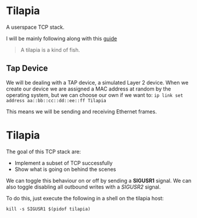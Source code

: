 # Tilapia

A userspace TCP stack.

I will be mainly following along with this
[guide](https://www.saminiir.com/lets-code-tcp-ip-stack-1-ethernet-arp/)

> A tilapia is a kind of fish.

## Tap Device
We will be dealing with a TAP device, a simulated Layer 2 device.
When we create our device we are assigned a MAC address at random
by the operating system, but we can choose our own if we want to:
`ip link set address aa::bb::cc::dd::ee::ff Tilapia`

This means we will be sending and receiving Ethernet frames.

# Tilapia

The goal of this TCP stack are:
* Implement a subset of TCP successfully
* Show what is going on behind the scenes

We can toggle this behaviour on or off by sending a **SIGUSR1** signal.
We can also toggle disabling all outbound writes with a *SIGUSR2* signal.

To do this, just execute the following in a shell on the tilapia host:

```kill -s SIGUSR1 $(pidof tilapia)```
